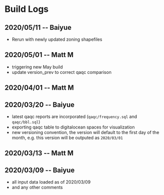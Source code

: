 # Build Logs

## 2020/05/11 -- Baiyue
+ Rerun with newly updated zoning shapefiles

## 2020/05/01 -- Matt M
+ triggering new May build
+ update version_prev to correct qaqc comparison

## 2020/04/01 -- Matt M

## 2020/03/20 -- Baiyue
+ latest qaqc reports are incorporated (`qaqc/frequency.sql` and `qaqc/bbl.sql`)
+ exporting qaqc table to digitalocean spaces for visualization
+ new versioning convention, the version will default to the first day of the month, e.g. this version will be outputed as `2020/03/01`

## 2020/03/13 -- Matt M

## 2020/03/09 -- Baiyue
+ all input data loaded as of 2020/03/09
+ and any other comments
